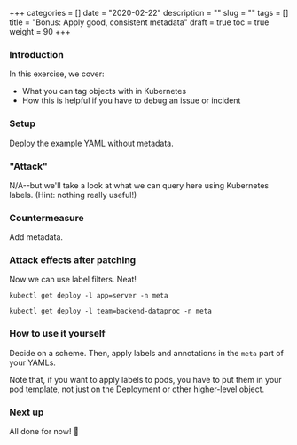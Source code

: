 +++
categories = []
date = "2020-02-22"
description = ""
slug = ""
tags = []
title = "Bonus: Apply good, consistent metadata"
draft = true
toc = true
weight = 90
+++

### Introduction
In this exercise, we cover:

 - What you can tag objects with in Kubernetes
 - How this is helpful if you have to debug an issue or incident

### Setup
Deploy the example YAML without metadata.

### "Attack"
N/A--but we'll take a look at what we can query here
using Kubernetes labels. (Hint: nothing really useful!)

### Countermeasure
Add metadata.

### Attack effects after patching
Now we can use label filters. Neat!

```
kubectl get deploy -l app=server -n meta
```

```
kubectl get deploy -l team=backend-dataproc -n meta
```

### How to use it yourself
Decide on a scheme. Then, apply labels and annotations
in the `meta` part of your YAMLs.

Note that, if you want to apply labels to pods, you have to
put them in your pod template, not just on the Deployment
or other higher-level object.

### Next up
All done for now! 🙂
